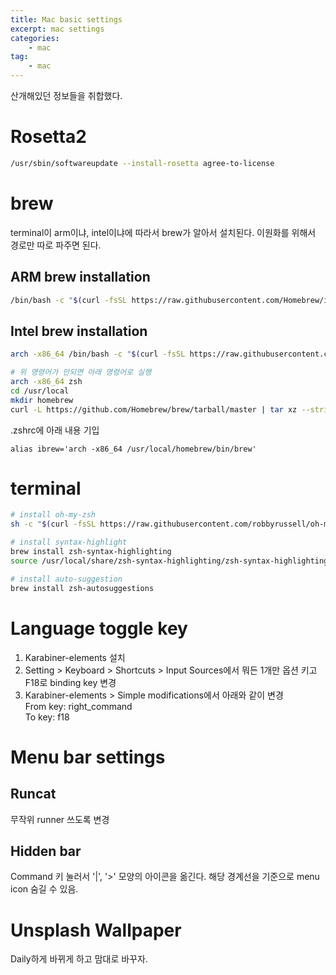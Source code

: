 ```yaml
---
title: Mac basic settings
excerpt: mac settings
categories:
    - mac
tag:
    - mac
---
```


산개해있던 정보들을 취합했다. 

# Rosetta2
```sh
/usr/sbin/softwareupdate --install-rosetta agree-to-license
```

# brew
terminal이 arm이냐, intel이냐에 따라서 brew가 알아서 설치된다. 이원화를 위해서 경로만 따로 파주면 된다.

## ARM brew installation
```sh
/bin/bash -c "$(curl -fsSL https://raw.githubusercontent.com/Homebrew/install/HEAD/install.sh)"
```

## Intel brew installation
```sh
arch -x86_64 /bin/bash -c "$(curl -fsSL https://raw.githubusercontent.com/Homebrew/install/master/install.sh)"

# 위 명령어가 안되면 아래 명령어로 실행
arch -x86_64 zsh
cd /usr/local
mkdir homebrew
curl -L https://github.com/Homebrew/brew/tarball/master | tar xz --strip 1 -C homebrew
```

.zshrc에 아래 내용 기입
```
alias ibrew='arch -x86_64 /usr/local/homebrew/bin/brew'
```

# terminal
```sh
# install oh-my-zsh
sh -c "$(curl -fsSL https://raw.githubusercontent.com/robbyrussell/oh-my-zsh/master/tools/install.sh)"

# install syntax-highlight
brew install zsh-syntax-highlighting
source /usr/local/share/zsh-syntax-highlighting/zsh-syntax-highlighting.zsh

# install auto-suggestion
brew install zsh-autosuggestions
```

# Language toggle key
1. Karabiner-elements 설치
2. Setting > Keyboard > Shortcuts > Input Sources에서 뭐든 1개만 옵션 키고 F18로 binding key 변경
3. Karabiner-elements > Simple modifications에서 아래와 같이 변경  
   From key: right_command  
   To key: f18

# Menu bar settings
## Runcat
무작위 runner 쓰도록 변경
## Hidden bar
Command 키 눌러서 '|', '>' 모양의 아이콘을 옮긴다. 해당 경계선을 기준으로 menu icon 숨길 수 있음.

# Unsplash Wallpaper
Daily하게 바뀌게 하고 맘대로 바꾸자.


